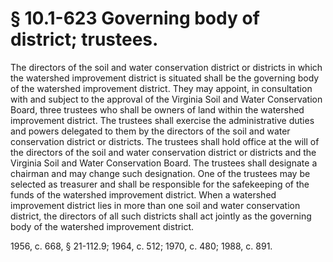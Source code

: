 # § 10.1-623 Governing body of district; trustees.

<p>The directors of the soil and water conservation district or districts in which the watershed improvement district is situated shall be the governing body of the watershed improvement district. They may appoint, in consultation with and subject to the approval of the Virginia Soil and Water Conservation Board, three trustees who shall be owners of land within the watershed improvement district. The trustees shall exercise the administrative duties and powers delegated to them by the directors of the soil and water conservation district or districts. The trustees shall hold office at the will of the directors of the soil and water conservation district or districts and the Virginia Soil and Water Conservation Board. The trustees shall designate a chairman and may change such designation. One of the trustees may be selected as treasurer and shall be responsible for the safekeeping of the funds of the watershed improvement district. When a watershed improvement district lies in more than one soil and water conservation district, the directors of all such districts shall act jointly as the governing body of the watershed improvement district.</p><p>1956, c. 668, § 21-112.9; 1964, c. 512; 1970, c. 480; 1988, c. 891.</p>